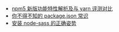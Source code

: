 - [npm5 新版功能特性解析及与 yarn 评测对比](https://cloud.tencent.com/community/article/171211)
- [你不得不知的 package.json 常识](https://nodesource.com/blog/the-basics-of-package-json-in-node-js-and-npm?utm_source=nodeweekly&utm_medium=email)
- [安装 node-sass 的正确姿势](https://github.com/lmk123/blog/issues/28)
